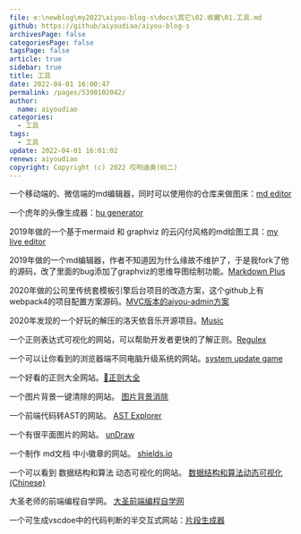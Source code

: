 ```yaml
---
file: e:\newblog\my2022\aiyou-blog-s\docs\其它\02.收藏\01.工具.md
github: https://github/aiyoudiao/aiyou-blog-s
archivesPage: false
categoriesPage: false
tagsPage: false
article: true
sidebar: true
title: 工具
date: 2022-04-01 16:00:47
permalink: /pages/5390102042/
author: 
  name: aiyoudiao
categories: 
  - 工具
tags: 
  - 工具
update: 2022-04-01 16:01:02
renews: aiyoudiao
copyright: Copyright (c) 2022 哎哟迪奥(码二)
---
```


一个移动端的、微信端的md编辑器，同时可以使用你的仓库来做图床：[md editor](https://aiyoudiao.gitee.io/md/)


一个虎年的头像生成器：[hu generator](https://aiyoudiao.gitee.io/hu/)


2019年做的一个基于mermaid 和 graphviz 的云闪付风格的md绘图工具：[my live editor](http://www.hao6.website:999/)


2019年做的一个md编辑器，作者不知道因为什么缘故不维护了，于是我fork了他的源码，改了里面的bug添加了graphviz的思维导图绘制功能。[Markdown Plus](http://www.hao6.website:1000/)


2020年做的公司里传统套模板引擎后台项目的改造方案，这个github上有webpack4的项目配置方案源码。[MVC版本的aiyou-admin方案](http://www.hao6.website:2000/)


2020年发现的一个好玩的解压的洛天依音乐开源项目。[Music](http://www.hao6.website:1314/)

一个正则表达式可视化的网站，可以帮助开发者更快的了解正则。[Regulex](https://jex.im/regulex/#!flags=&re=%5E(a%7Cb)*%3F%24)

一个可以让你看到的浏览器端不同电脑升级系统的网站。[system update game](https://fakeupdate.net/)

一个好看的正则大全网站。[🦕正则大全](https://any86.github.io/any-rule/)

一个图片背景一键清除的网站。 [图片背景消除](https://www.remove.bg/zh)

一个前端代码转AST的网站。 [AST Explorer](https://astexplorer.net/)

一个有很平面图片的网站。 [unDraw](https://undraw.co/illustrations)

一个制作 md文档 中小徽章的网站。 [shields.io](https://shields.io/category/coverage)

一个可以看到 数据结构和算法 动态可视化的网站。 [数据结构和算法动态可视化 (Chinese)](https://visualgo.net/zh)

大圣老师的前端编程自学网。 [大圣前端编程自学网](https://shengxinjing.cn/fe/browser.html#%E6%8A%80%E6%9C%AF%E6%96%87%E6%A1%A3)

一个可生成vscdoe中的代码判断的半交互式网站：[片段生成器](https://snippet-generator.app/)